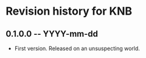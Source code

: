 # Revision history for KNB

## 0.1.0.0 -- YYYY-mm-dd

* First version. Released on an unsuspecting world.
